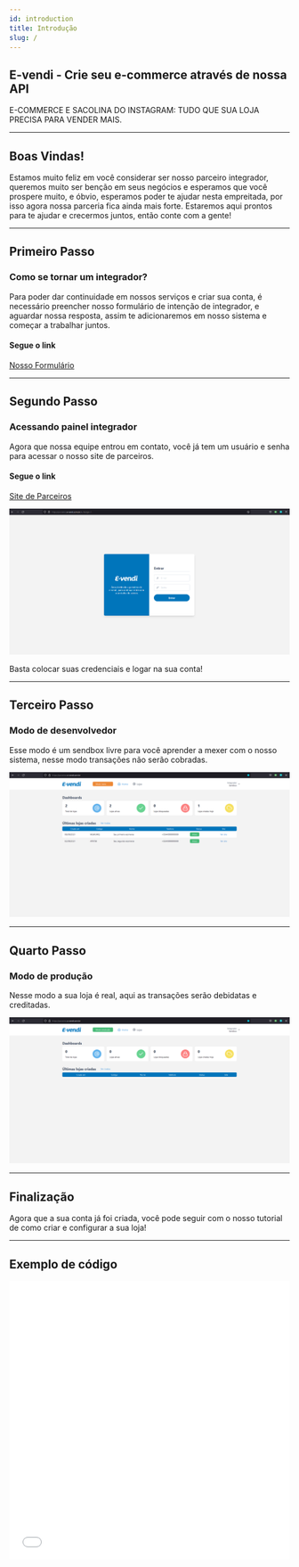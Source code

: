 ```yaml
---
id: introduction
title: Introdução
slug: /
---
```


## E-vendi - Crie seu e-commerce através de nossa API

E-COMMERCE E SACOLINA DO INSTAGRAM: TUDO QUE SUA LOJA PRECISA PARA VENDER MAIS.

---

## Boas Vindas!

Estamos muito feliz em você considerar ser nosso parceiro integrador, queremos muito ser benção em seus negócios e esperamos que você prospere muito, e óbvio, esperamos poder te ajudar nesta empreitada, por isso agora nossa parceria fica ainda mais forte. Estaremos aqui prontos para te ajudar e crecermos juntos, então conte com a gente!

---

## Primeiro Passo

### Como se tornar um integrador?

Para poder dar continuidade em nossos serviços e criar sua conta, é necessário preencher nosso formulário de intenção de integrador, e aguardar nossa resposta, assim te adicionaremos em nosso sistema e começar a trabalhar juntos.

#### Segue o link

[Nosso Formulário](https://docs.google.com/forms/d/e/1FAIpQLScbMScC54Eb3YdIYpqqK3K-V1NG8yydKT4f1iOejmJbDTj_ow/viewform 'Formulário para a integração')

---

## Segundo Passo

### Acessando painel integrador

Agora que nossa equipe entrou em contato, você já tem um usuário e senha para acessar o nosso site de parceiros.

#### Segue o link

[Site de Parceiros](https://parceiros.e-vendi.com.br/auth/sign-in 'Página de Login')

![img](../../img/telaLogin.png)

Basta colocar suas credenciais e logar na sua conta!

---

## Terceiro Passo

### Modo de desenvolvedor

Esse modo é um sendbox livre para você aprender a mexer com o nosso sistema, nesse modo transações não serão cobradas.

![img](../../img/dev.png)

---

## Quarto Passo

### Modo de produção

Nesse modo a sua loja é real, aqui as transações serão debidatas e creditadas.

![img](../../img/prod.png)

---

## Finalização

Agora que a sua conta já foi criada, você pode seguir com o nosso tutorial de como criar e configurar a sua loja!

---

## Exemplo de código

<iframe src="//api.apiembed.com/?source=https://raw.githubusercontent.com/e-vendi/e-vendi-docs/main/json-examples/example.json&targets=all" frameborder="0" scrolling="no" width="100%" height="500px" seamless></iframe>
